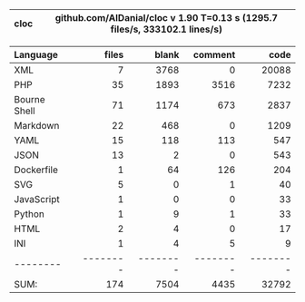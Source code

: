 
cloc|github.com/AlDanial/cloc v 1.90  T=0.13 s (1295.7 files/s, 333102.1 lines/s)
--- | ---

Language|files|blank|comment|code
:-------|-------:|-------:|-------:|-------:
XML|7|3768|0|20088
PHP|35|1893|3516|7232
Bourne Shell|71|1174|673|2837
Markdown|22|468|0|1209
YAML|15|118|113|547
JSON|13|2|0|543
Dockerfile|1|64|126|204
SVG|5|0|1|40
JavaScript|1|0|0|33
Python|1|9|1|33
HTML|2|4|0|17
INI|1|4|5|9
--------|--------|--------|--------|--------
SUM:|174|7504|4435|32792
